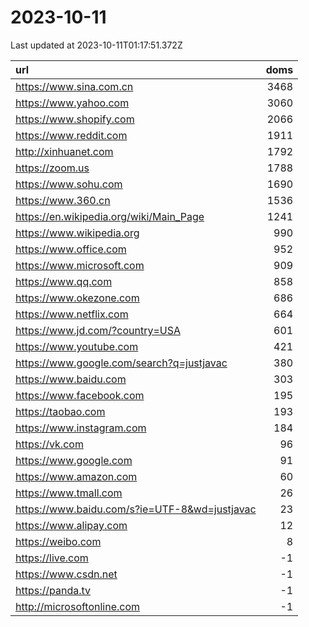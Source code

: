 # 2023-10-11

<!-- BEGIN -->
Last updated at 2023-10-11T01:17:51.372Z

url | doms
:- | -:
https://www.sina.com.cn | 3468
https://www.yahoo.com | 3060
https://www.shopify.com | 2066
https://www.reddit.com | 1911
http://xinhuanet.com | 1792
https://zoom.us | 1788
https://www.sohu.com | 1690
https://www.360.cn | 1536
https://en.wikipedia.org/wiki/Main_Page | 1241
https://www.wikipedia.org | 990
https://www.office.com | 952
https://www.microsoft.com | 909
https://www.qq.com | 858
https://www.okezone.com | 686
https://www.netflix.com | 664
https://www.jd.com/?country=USA | 601
https://www.youtube.com | 421
https://www.google.com/search?q=justjavac | 380
https://www.baidu.com | 303
https://www.facebook.com | 195
https://taobao.com | 193
https://www.instagram.com | 184
https://vk.com | 96
https://www.google.com | 91
https://www.amazon.com | 60
https://www.tmall.com | 26
https://www.baidu.com/s?ie=UTF-8&wd=justjavac | 23
https://www.alipay.com | 12
https://weibo.com | 8
https://live.com | -1
https://www.csdn.net | -1
https://panda.tv | -1
http://microsoftonline.com | -1
<!-- END -->
